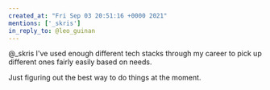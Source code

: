 ```yaml
---
created_at: "Fri Sep 03 20:51:16 +0000 2021"
mentions: ['_skris']
in_reply_to: @leo_guinan
---
```


@_skris I've used enough different tech stacks through my career to pick up different ones fairly easily based on needs. 

Just figuring out the best way to do things at the moment.